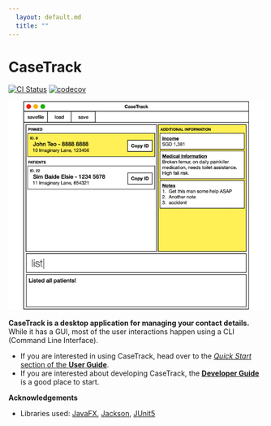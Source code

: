 ```yaml
---
  layout: default.md
  title: ""
---
```


# CaseTrack

[![CI Status](https://github.com/AY2526S1-CS2103-F12-3/tp/workflows/Java%20CI/badge.svg)](https://github.com/AY2526S1-CS2103-F12-3/tp/actions)
[![codecov](https://codecov.io/gh/se-edu/addressbook-level3/branch/master/graph/badge.svg)](https://codecov.io/gh/se-edu/addressbook-level3)

![Ui](images/Ui.png)

**CaseTrack is a desktop application for managing your contact details.** While it has a GUI, most of the user interactions happen using a CLI (Command Line Interface).


* If you are interested in using CaseTrack, head over to the [_Quick Start_ section of the **User Guide**](UserGuide.html#quick-start).
* If you are interested about developing CaseTrack, the [**Developer Guide**](DeveloperGuide.html) is a good place to start.


**Acknowledgements**

* Libraries used: [JavaFX](https://openjfx.io/), [Jackson](https://github.com/FasterXML/jackson), [JUnit5](https://github.com/junit-team/junit5)
